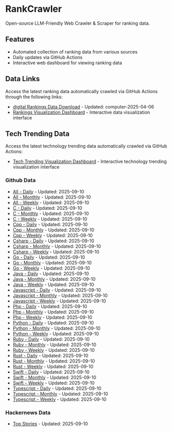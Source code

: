 # RankCrawler

Open-source LLM-Friendly Web Crawler & Scraper for ranking data.

## Features

* Automated collection of ranking data from various sources
* Daily updates via GitHub Actions
* Interactive web dashboard for viewing ranking data


## Data Links

Access the latest ranking data automatically crawled via GitHub Actions through the following links:

* [digital Rankings Data Download](https://github.com/chenjy16/RankCrawler/blob/main/data/1688/digital_computer_2025-04-06.json) - Updated: computer-2025-04-06
* [Rankings Visualization Dashboard](https://chenjy16.github.io/RankCrawler/1688_rankings.html) - Interactive data visualization interface




## Tech Trending Data

Access the latest technology trending data automatically crawled via GitHub Actions:

* [Tech Trending Visualization Dashboard](https://chenjy16.github.io/RankCrawler/tech_trending.html) - Interactive technology trending visualization interface

### Github Data

* [All - Daily](https://github.com/chenjy16/RankCrawler/blob/main/data/github/github_all_daily_2025-09-10.json) - Updated: 2025-09-10
* [All - Monthly](https://github.com/chenjy16/RankCrawler/blob/main/data/github/github_all_monthly_2025-09-10.json) - Updated: 2025-09-10
* [All - Weekly](https://github.com/chenjy16/RankCrawler/blob/main/data/github/github_all_weekly_2025-09-10.json) - Updated: 2025-09-10
* [C - Daily](https://github.com/chenjy16/RankCrawler/blob/main/data/github/github_c_daily_2025-09-10.json) - Updated: 2025-09-10
* [C - Monthly](https://github.com/chenjy16/RankCrawler/blob/main/data/github/github_c_monthly_2025-09-10.json) - Updated: 2025-09-10
* [C - Weekly](https://github.com/chenjy16/RankCrawler/blob/main/data/github/github_c_weekly_2025-09-10.json) - Updated: 2025-09-10
* [Cpp - Daily](https://github.com/chenjy16/RankCrawler/blob/main/data/github/github_cpp_daily_2025-09-10.json) - Updated: 2025-09-10
* [Cpp - Monthly](https://github.com/chenjy16/RankCrawler/blob/main/data/github/github_cpp_monthly_2025-09-10.json) - Updated: 2025-09-10
* [Cpp - Weekly](https://github.com/chenjy16/RankCrawler/blob/main/data/github/github_cpp_weekly_2025-09-10.json) - Updated: 2025-09-10
* [Csharp - Daily](https://github.com/chenjy16/RankCrawler/blob/main/data/github/github_csharp_daily_2025-09-10.json) - Updated: 2025-09-10
* [Csharp - Monthly](https://github.com/chenjy16/RankCrawler/blob/main/data/github/github_csharp_monthly_2025-09-10.json) - Updated: 2025-09-10
* [Csharp - Weekly](https://github.com/chenjy16/RankCrawler/blob/main/data/github/github_csharp_weekly_2025-09-10.json) - Updated: 2025-09-10
* [Go - Daily](https://github.com/chenjy16/RankCrawler/blob/main/data/github/github_go_daily_2025-09-10.json) - Updated: 2025-09-10
* [Go - Monthly](https://github.com/chenjy16/RankCrawler/blob/main/data/github/github_go_monthly_2025-09-10.json) - Updated: 2025-09-10
* [Go - Weekly](https://github.com/chenjy16/RankCrawler/blob/main/data/github/github_go_weekly_2025-09-10.json) - Updated: 2025-09-10
* [Java - Daily](https://github.com/chenjy16/RankCrawler/blob/main/data/github/github_java_daily_2025-09-10.json) - Updated: 2025-09-10
* [Java - Monthly](https://github.com/chenjy16/RankCrawler/blob/main/data/github/github_java_monthly_2025-09-10.json) - Updated: 2025-09-10
* [Java - Weekly](https://github.com/chenjy16/RankCrawler/blob/main/data/github/github_java_weekly_2025-09-10.json) - Updated: 2025-09-10
* [Javascript - Daily](https://github.com/chenjy16/RankCrawler/blob/main/data/github/github_javascript_daily_2025-09-10.json) - Updated: 2025-09-10
* [Javascript - Monthly](https://github.com/chenjy16/RankCrawler/blob/main/data/github/github_javascript_monthly_2025-09-10.json) - Updated: 2025-09-10
* [Javascript - Weekly](https://github.com/chenjy16/RankCrawler/blob/main/data/github/github_javascript_weekly_2025-09-10.json) - Updated: 2025-09-10
* [Php - Daily](https://github.com/chenjy16/RankCrawler/blob/main/data/github/github_php_daily_2025-09-10.json) - Updated: 2025-09-10
* [Php - Monthly](https://github.com/chenjy16/RankCrawler/blob/main/data/github/github_php_monthly_2025-09-10.json) - Updated: 2025-09-10
* [Php - Weekly](https://github.com/chenjy16/RankCrawler/blob/main/data/github/github_php_weekly_2025-09-10.json) - Updated: 2025-09-10
* [Python - Daily](https://github.com/chenjy16/RankCrawler/blob/main/data/github/github_python_daily_2025-09-10.json) - Updated: 2025-09-10
* [Python - Monthly](https://github.com/chenjy16/RankCrawler/blob/main/data/github/github_python_monthly_2025-09-10.json) - Updated: 2025-09-10
* [Python - Weekly](https://github.com/chenjy16/RankCrawler/blob/main/data/github/github_python_weekly_2025-09-10.json) - Updated: 2025-09-10
* [Ruby - Daily](https://github.com/chenjy16/RankCrawler/blob/main/data/github/github_ruby_daily_2025-09-10.json) - Updated: 2025-09-10
* [Ruby - Monthly](https://github.com/chenjy16/RankCrawler/blob/main/data/github/github_ruby_monthly_2025-09-10.json) - Updated: 2025-09-10
* [Ruby - Weekly](https://github.com/chenjy16/RankCrawler/blob/main/data/github/github_ruby_weekly_2025-09-10.json) - Updated: 2025-09-10
* [Rust - Daily](https://github.com/chenjy16/RankCrawler/blob/main/data/github/github_rust_daily_2025-09-10.json) - Updated: 2025-09-10
* [Rust - Monthly](https://github.com/chenjy16/RankCrawler/blob/main/data/github/github_rust_monthly_2025-09-10.json) - Updated: 2025-09-10
* [Rust - Weekly](https://github.com/chenjy16/RankCrawler/blob/main/data/github/github_rust_weekly_2025-09-10.json) - Updated: 2025-09-10
* [Swift - Daily](https://github.com/chenjy16/RankCrawler/blob/main/data/github/github_swift_daily_2025-09-10.json) - Updated: 2025-09-10
* [Swift - Monthly](https://github.com/chenjy16/RankCrawler/blob/main/data/github/github_swift_monthly_2025-09-10.json) - Updated: 2025-09-10
* [Swift - Weekly](https://github.com/chenjy16/RankCrawler/blob/main/data/github/github_swift_weekly_2025-09-10.json) - Updated: 2025-09-10
* [Typescript - Daily](https://github.com/chenjy16/RankCrawler/blob/main/data/github/github_typescript_daily_2025-09-10.json) - Updated: 2025-09-10
* [Typescript - Monthly](https://github.com/chenjy16/RankCrawler/blob/main/data/github/github_typescript_monthly_2025-09-10.json) - Updated: 2025-09-10
* [Typescript - Weekly](https://github.com/chenjy16/RankCrawler/blob/main/data/github/github_typescript_weekly_2025-09-10.json) - Updated: 2025-09-10

### Hackernews Data

* [Top Stories](https://github.com/chenjy16/RankCrawler/blob/main/data/hackernews/hackernews_top_2025-09-10.json) - Updated: 2025-09-10


